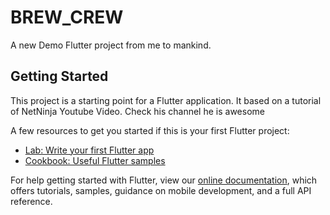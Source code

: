 # BREW_CREW

A new Demo Flutter project from me to mankind.

## Getting Started

This project is a starting point for a Flutter application. It based on a tutorial of NetNinja Youtube Video. Check his channel he is awesome

A few resources to get you started if this is your first Flutter project:

- [Lab: Write your first Flutter app](https://flutter.dev/docs/get-started/codelab)
- [Cookbook: Useful Flutter samples](https://flutter.dev/docs/cookbook)

For help getting started with Flutter, view our
[online documentation](https://flutter.dev/docs), which offers tutorials,
samples, guidance on mobile development, and a full API reference.
